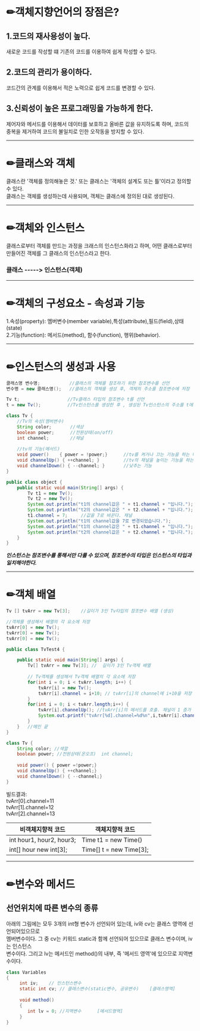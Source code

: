 # ✏객체지향언어의 장점은?  
## 1.코드의 재사용성이 높다.  
새로운 코드를 작성할 떄 기존의 코드를 이용하여 쉽게 작성할 수 있다.  
## 2.코드의 관리가 용이하다.  
코드간의 관계를 이용해서 적은 노력으로 쉽게 코드를 변경할 수 있다.  
## 3.신뢰성이 높은 프로그래밍을 가능하게 한다.  
제어자와 메서드를 이용해서 데이터를 보호하고 올바른 값을 유지하도록 하며,
코드의 중복을 제거하여 코드의 불일치로 인한 오작동을 방지할 수 있다.  

------------------ 
# ✏클래스와 객체  
클래스란 '객체를 정의해놓은 것.' 또는 클래스는 '객체의 설계도 또는 틀'이라고 정의할 수 있다.  
클래스는 객체를 생성하는데 사용되며, 객체는 클래스에 정의된 대로 생성된다.  
  
  ------------------
# ✏객체와 인스턴스  
클래스로부터 객체를 만드는 과정을 크래스의 인스턴스화라고 하며, 어떤 클래스로부터  
만들어진 객체를 그 클래스의 인스턴스라고 한다.  


### 클래스  ----->   인스턴스(객체)  

------------------
# ✏객체의 구성요소 - 속성과 기능   
1.속성(property): 멤버변수(member variable),특성(attribute),필드(field),상태(state)  
2.기능(function): 메서드(method), 함수(function), 행위(behavior). 

------------------
# ✏인스턴스의 생성과 사용 
```java
클래스명 변수명;           //클래스의 객체를 참조하기 위한 참조변수를 선언
변수명 = new 클래스명();   //클래스의 객체를 생성 후, 객체의 주소를 참조변수에 저장

Tv t;                  //Tv클래스 타입의 참조변수 t를 선언
t = new Tv();          //Tv인스턴스를 생성한 후 , 생성된 Tv인스턴스의 주소를 t에 저장
```
  
  
  
```java
class Tv { 
	//Tv의 속성(멤버변수)
	String color;		//색상 
	boolean	power; 		//전원상태(on/off)
	int channel; 		//채널
	
	//tv의 기능(메서드)
	void power()	{ power = !power;}		//tv를 켜거나 끄는 기능을 하는 메서드 
	void channelUp() { ++channel; }			//tv의 채널을 높이는 기능을 하는 메서드
	void channelDown() { --channel; } 		//낮추는 기능 
}

public class object {
	public static void main(String[] args) {
		Tv t1 = new Tv();		
		Tv t2 = new Tv();
		System.out.println("t1의 channel값은 " + t1.channel + "입니다.");
		System.out.println("t2의 channel값은 " + t2.channel + "입니다.");	
		t1.channel = 7;		//값을 7로 바꾼다. 채널 
		System.out.println("t1의 channel값을 7로 변경되었습니다.");	
		System.out.println("t1의 channel값은 " + t1.channel + "입니다.");
		System.out.println("t2의 channel값은 " + t2.channel + "입니다.");
	}
}
```  
***인스턴스는 참조변수를 통해서만 다룰 수 있으며, 참조변수의 타입은 인스턴스의 타입과 일치해야한다.***  
  
------------------
# ✏객체 배열 

```java
Tv [] tvArr = new Tv[3];	//길이가 3인 Tv타입의 참조변수 배열 (생성)

//객체를 생성해서 배열의 각 요소에 저장  
tvArr[0] = new Tv();  
tvArr[0] = new Tv();  
tvArr[0] = new Tv();  

```  
```java
public class TvTest4 {

	public static void main(String[] args) {
		Tv[] tvArr = new Tv[3]; //	길이가 3인 Tv객체 배열 
				
		// Tv객체를 생성해서 Tv객체 배열의 각 요소에 저장
		for(int i = 0; i < tvArr.length; i++) {
			tvArr[i] = new Tv();
			tvArr[i].channel = i+10; // tvArr[i]의 channel에 i+10을 저장
		}
		for(int i = 0; i < tvArr.length;i++) {
			tvArr[i].channelUp(); //tvArr[i]의 메서드를 호출. 채널이 1 증가
			System.out.printf("tvArr[%d].channel=%d%n",i,tvArr[i].channel);
		}
	} 	//메인 끝
}

class Tv {
	String color; //색깔
	boolean power; //전원상태(온오프)	int channel;
	
	void power() { power =!power;}
	void channelUp() { ++channel;}
	void channelDown() { --channel;}
}


``` 
빌드결과:  
tvArr[0].channel=11  
tvArr[1].channel=12  
tvArr[2].channel=13  


|비객체지향적 코드|객체지향적 코드|
|------|---|
|int hour1, hour2, hour3;| Time t1 = new Time()|
|int[] hour  new int[3];|Time[] t = new Time[3];|
  
  
 ------------------
# ✏변수와 메서드 

## 선언위치에 따른 변수의 종류

아래의 그림에는 모두 3개의 int형 변수가 선언되어 있는데, iv와 cv는 클래스 영역에 선언되어있으므로   
멤버변수이다. 그 중 cv는 키워드 static과 함께 선언되어 있으므로 클래스 변수이며, iv는 인스턴스   
변수이다. 그리고 lv는 메서드인 method()의 내부, 즉 '메서드 영역'에 있으므로 지역변수이다.  

```java
class Variables
{
     int iv;	// 인스턴스변수
     static int cv; // 클래스변수(static변수, 공유변수)	[클래스영역]
     
     void method()
     {
     	int lv = 0; //지역변수  	[메서드영역]
     }
}
```


